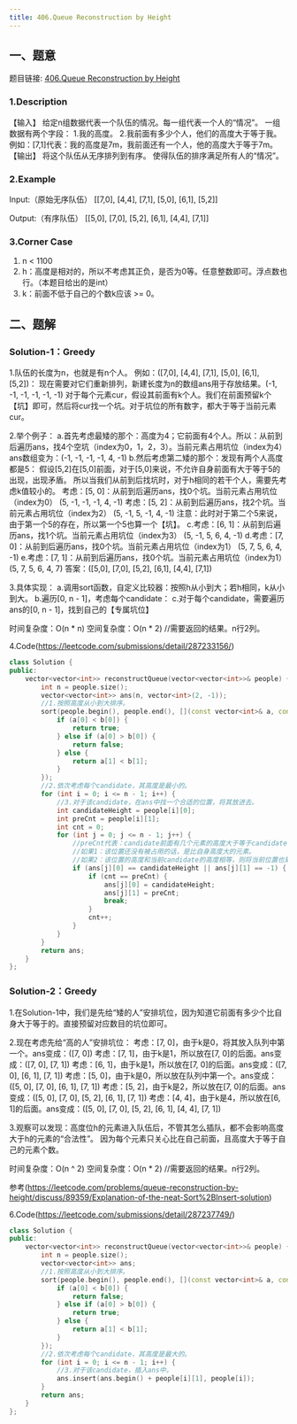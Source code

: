 ```yaml
---
title: 406.Queue Reconstruction by Height
---
```


## 一、题意
题目链接: [406.Queue Reconstruction by Height](https://leetcode.com/problems/queue-reconstruction-by-height/)
### 1.Description
【输入】
给定n组数据代表一个队伍的情况。每一组代表一个人的“情况”。
一组数据有两个字段：
1.我的高度。
2.我前面有多少个人，他们的高度大于等于我。
例如：[7,1]代表：我的高度是7m，我前面还有一个人，他的高度大于等于7m。
【输出】
将这个队伍从无序排列到有序。
使得队伍的排序满足所有人的“情况”。

### 2.Example
Input:（原始无序队伍）
[[7,0], [4,4], [7,1], [5,0], [6,1], [5,2]]

Output:（有序队伍）
[[5,0], [7,0], [5,2], [6,1], [4,4], [7,1]]

### 3.Corner Case
1. n < 1100
2. h：高度是相对的，所以不考虑其正负，是否为0等。任意整数即可。浮点数也行。（本题目给出的是int）
3. k：前面不低于自己的个数k应该 >= 0。

## 二、题解
### Solution-1：Greedy
1.队伍的长度为n，也就是有n个人。
例如：([7,0], [4,4], [7,1], [5,0], [6,1], [5,2])：
现在需要对它们重新排列，新建长度为n的数组ans用于存放结果。(-1, -1, -1, -1, -1, -1)
对于每个元素cur，假设其前面有k个人。我们在前面预留k个【坑】即可，然后将cur找一个坑。对于坑位的所有数字，都大于等于当前元素cur。

2.举个例子：
a.首先考虑最矮的那个：高度为4；它前面有4个人。所以：从前到后遍历ans，找4个空坑（index为0，1，2，3）。当前元素占用坑位（index为4）
  ans数组变为：(-1, -1, -1, -1, 4, -1)
b.然后考虑第二矮的那个：发现有两个人高度都是5：
  假设[5,2]在[5,0]前面，对于[5,0]来说，不允许自身前面有大于等于5的出现，出现矛盾。
  所以当我们从前到后找坑时，对于h相同的若干个人，需要先考虑k值较小的。
  考虑：[5, 0]：从前到后遍历ans，找0个坑。当前元素占用坑位（index为0）
  (5, -1, -1, -1, 4, -1)
  考虑：[5, 2]：从前到后遍历ans，找2个坑。当前元素占用坑位（index为2）
  (5, -1, 5, -1, 4, -1)
  注意：此时对于第二个5来说，由于第一个5的存在，所以第一个5也算一个【坑】。
c.考虑：[6, 1]：从前到后遍历ans，找1个坑。当前元素占用坑位（index为3）
  (5, -1, 5, 6, 4, -1)
d.考虑：[7, 0]：从前到后遍历ans，找0个坑。当前元素占用坑位（index为1）
  (5, 7, 5, 6, 4, -1)
e.考虑：[7, 1]：从前到后遍历ans，找0个坑。当前元素占用坑位（index为1）
  (5, 7, 5, 6, 4, 7)
答案：([5,0], [7,0], [5,2], [6,1], [4,4], [7,1])

3.具体实现：
a.调用sort函数，自定义比较器：按照h从小到大；若h相同，k从小到大。
b.遍历[0, n - 1]，考虑每个candidate：
c.对于每个candidate，需要遍历ans的[0, n - 1]，找到自己的【专属坑位】

时间复杂度：O(n * n)
空间复杂度：O(n * 2) //需要返回的结果。n行2列。

4.Code(https://leetcode.com/submissions/detail/287233156/)
```C++
class Solution {
public:
    vector<vector<int>> reconstructQueue(vector<vector<int>>& people) {
        int n = people.size();
        vector<vector<int>> ans(n, vector<int>(2, -1));
        //1.按照高度从小到大排序。
        sort(people.begin(), people.end(), [](const vector<int>& a, const vector<int>& b) {
            if (a[0] < b[0]) {
                return true;
            } else if (a[0] > b[0]) {
                return false;
            } else {
                return a[1] < b[1];
            }
        });
        //2.依次考虑每个candidate，其高度是最小的。
        for (int i = 0; i <= n - 1; i++) {
            //3.对于该candidate，在ans中找一个合适的位置，将其放进去。
            int candidateHeight = people[i][0];
            int preCnt = people[i][1];
            int cnt = 0;
            for (int j = 0; j <= n - 1; j++) {
                //preCnt代表：candidate前面有几个元素的高度大于等于candidate本身
                //如果1：该位置还没有被占用的话，是比自身高度大的元素。
                //如果2：该位置的高度和当前candidate的高度相等，则将当前位置也累加到cnt
                if (ans[j][0] == candidateHeight || ans[j][1] == -1) {
                    if (cnt == preCnt) {
                        ans[j][0] = candidateHeight;
                        ans[j][1] = preCnt;
                        break;
                    }
                    cnt++;
                }
            }
        }
        return ans;
    }
};
```

### Solution-2：Greedy
1.在Solution-1中，我们是先给“矮的人”安排坑位，因为知道它前面有多少个比自身大于等于的。直接预留对应数目的坑位即可。

2.现在考虑先给“高的人”安排坑位：
考虑：[7, 0]，由于k是0，将其放入队列中第一个。ans变成：([7, 0])
考虑：[7, 1]，由于k是1，所以放在[7, 0]的后面。ans变成：([7, 0], [7, 1])
考虑：[6, 1]，由于k是1，所以放在[7, 0]的后面。ans变成：([7, 0], [6, 1], [7, 1])
考虑：[5, 0]，由于k是0，所以放在队列中第一个。ans变成：([5, 0], [7, 0], [6, 1], [7, 1])
考虑：[5, 2]，由于k是2，所以放在[7, 0]的后面。ans变成：([5, 0], [7, 0], [5, 2], [6, 1], [7, 1])
考虑：[4, 4]，由于k是4，所以放在[6, 1]的后面。ans变成：([5, 0], [7, 0], [5, 2], [6, 1], [4, 4], [7, 1])

3.观察可以发现：高度位h的元素进入队伍后，不管其怎么插队，都不会影响高度大于h的元素的“合法性”。
因为每个元素只关心比在自己前面，且高度大于等于自己的元素个数。

时间复杂度：O(n ^ 2)
空间复杂度：O(n * 2) //需要返回的结果。n行2列。

参考(https://leetcode.com/problems/queue-reconstruction-by-height/discuss/89359/Explanation-of-the-neat-Sort%2BInsert-solution)

6.Code(https://leetcode.com/submissions/detail/287237749/)
```C++
class Solution {
public:
    vector<vector<int>> reconstructQueue(vector<vector<int>>& people) {
        int n = people.size();
        vector<vector<int>> ans;
        //1.按照高度从小到大排序。
        sort(people.begin(), people.end(), [](const vector<int>& a, const vector<int>& b) {
            if (a[0] < b[0]) {
                return false;
            } else if (a[0] > b[0]) {
                return true;
            } else {
                return a[1] < b[1];
            }
        });
        //2.依次考虑每个candidate，其高度是最大的。
        for (int i = 0; i <= n - 1; i++) {
            //3.对于该candidate，插入ans中。
            ans.insert(ans.begin() + people[i][1], people[i]);
        }
        return ans;
    }
};
```